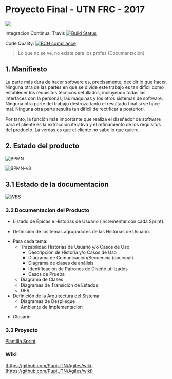 # Proyecto Final - UTN FRC - 2017


<a href="https://zenhub.com"><img src="https://raw.githubusercontent.com/ZenHubIO/support/master/zenhub-badge.png"></a>

Integracion Continua: Travis [![Build Status](https://travis-ci.org/PupiUTN/proyecto-final.svg?branch=master)](https://travis-ci.org/PupiUTN/proyecto-final)

Code Quality: [![BCH compliance](https://bettercodehub.com/edge/badge/PupiUTN/Agiles?branch=master)](https://bettercodehub.com/)

> Lo que no se ve, no existe para los profes (Documentacion)
## 1. Manifiesto

La parte más dura de hacer software es, precisamente, decidir lo que hacer. Ninguna otra de las partes en que se divide este trabajo es tan difícil como establecer los requisitos técnicos detallados, incluyendo todas las interfaces con la personas, las máquinas y los otros sistemas de software. Ninguna otra parte del trabajo destroza tanto el resultado final si se hace mal. Ninguna otra parte resulta tan díficil de rectificar a posteriori.

Por tanto, la función más importante que realiza el diseñador de software para el cliente es la extracción iterativa y el refinamiento de los requisitos del producto. La verdas es que el cliente no sabe lo que quiere.


## 2. Estado del producto
![BPMN](https://k61.kn3.net/2/1/C/0/E/7/93C.png)

![BPMN-v3](https://k61.kn3.net/3/E/5/0/9/3/990.png)

## 3.1 Estado de la documentacion
![WBS](https://k60.kn3.net/BBBD4A974.png)

### 3.2 Documentacion del Producto

+ Listado de Épicas e Historias de Usuario (incrementar con cada Sprint).
* Definición de los temas agrupadores de las Historias de Usuario.
+ Para cada tema:
  * Trazabilidad Historias de Usuario y/o Casos de Uso
    + Descripción de Historia y/o Casos de Uso
    * Diagrama de Comunicación/Secuencia (opcional)
    + Diagrama de clases de análisis
    * Identificación de Patrones de Diseño utilizados
    + Casos de Prueba
  * Diagrama de Clases
  + Diagramas de Transición de Estados
  * DER
+ Definición de la Arquitectura del Sistema
  * Diagramas de Despliegue
  + Ambiente de Implementación
* Glosario


### 3.3 Proyecto


[Plantilla Sprint](https://github.com/PupiUTN/proyecto-final/wiki/Plantilla-Sprint )

### Wiki

[https://github.com/PupiUTN/Agiles/wiki](https://github.com/PupiUTN/Agiles/wiki)
